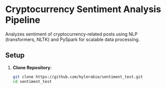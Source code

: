 # Cryptocurrency Sentiment Analysis Pipeline

Analyzes sentiment of cryptocurrency-related posts using NLP (transformers, NLTK) and PySpark for scalable data processing.

## Setup

1. **Clone Repository**:
   ```bash
   git clone https://github.com/kylerabie/sentiment_test.git
   cd sentiment_test

